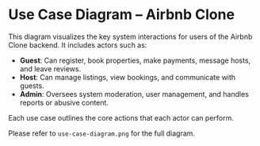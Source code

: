 # Use Case Diagram – Airbnb Clone

This diagram visualizes the key system interactions for users of the Airbnb Clone backend. It includes actors such as:

- **Guest**: Can register, book properties, make payments, message hosts, and leave reviews.
- **Host**: Can manage listings, view bookings, and communicate with guests.
- **Admin**: Oversees system moderation, user management, and handles reports or abusive content.

Each use case outlines the core actions that each actor can perform.

Please refer to `use-case-diagram.png` for the full diagram.
